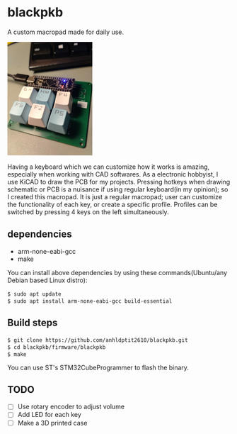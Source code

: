 # blackpkb

A custom macropad made for daily use.

<!-- ![blackpkb PCB](/images/blackpkb.jpeg =280x280) -->
<img src="/images/blackpkb.jpeg" width="192" height="256">

Having a keyboard which we can customize how it works is amazing, especially when working
with CAD softwares. As a electronic hobbyist, I use KiCAD to draw the PCB for my projects. 
Pressing hotkeys when drawing schematic or PCB is a nuisance if using regular keyboard(in 
my opinion); so I created this macropad. It is just a regular macropad; user can customize 
the functionality of each key, or create a specific profile. Profiles can be switched by 
pressing 4 keys on the left simultaneously.

## dependencies

 * arm-none-eabi-gcc
 * make

You can install above dependencies by using these commands(Ubuntu/any Debian based Linux distro):

    $ sudo apt update
    $ sudo apt install arm-none-eabi-gcc build-essential

## Build steps

    $ git clone https://github.com/anhldptit2610/blackpkb.git
    $ cd blackpkb/firmware/blackpkb
    $ make

You can use ST's STM32CubeProgrammer to flash the binary.

## TODO

- [ ] Use rotary encoder to adjust volume
- [ ] Add LED for each key
- [ ] Make a 3D printed case